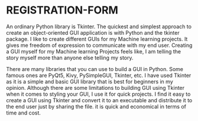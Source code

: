 # REGISTRATION-FORM
An ordinary Python library is Tkinter. The quickest and simplest approach to create an object-oriented GUI application is with Python and the tkinter package.
I like to create different GUIs for my Machine learning projects. It gives me freedom of expression to communicate with my end user. Creating a GUI myself for my Machine learning Projects feels like, I am telling the story myself more than anyone else telling my story.

There are many libraries that you can use to build a GUI in Python. Some famous ones are PyQt5, Kivy, PySimpleGUI, Tkinter, etc. I have used Tkinter as it is a simple and basic GUI library that is best for beginners in my opinion. Although there are some limitations to building GUI using Tkinter when it comes to styling your GUI, I use it for quick projects.
 I find it easy to create a GUI using Tkinter and convert it to an executable and distribute it to the end user just by sharing the file. it is quick and economical in terms of time and cost.
